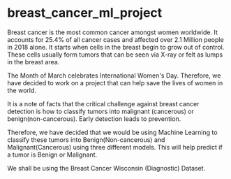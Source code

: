 # breast_cancer_ml_project

Breast cancer is the most common cancer amongst women worldwide. It accounts for 25.4% of all cancer cases and affected over 2.1 Million people in 2018 alone. It starts when cells in the breast begin to grow out of control. These cells usually form tumors that can be seen via X-ray or felt as lumps in the breast area.

The Month of March celebrates International Women's Day. Therefore, we have decided to work on a project that can help save the lives of women in the world. 

It is a note of facts that the critical challenge against breast cancer detection is how to classify tumors into malignant (cancerous) or benign(non-cancerous). Early detection leads to prevention. 

Therefore, we have decided that we would be using Machine Learning to classify these tumors into Benign(Non-cancerous) and Malignant(Cancerous) using three different models.
This will help predict if a tumor is Benign or Malignant.  

We shall be using the Breast Cancer Wisconsin (Diagnostic) Dataset.